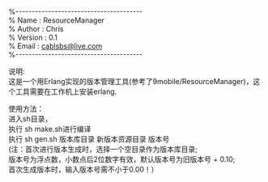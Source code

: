 %---------------------------------------<br/>
% Name      :   ResourceManager         <br/>
% Author    :   Chris                   <br/>
% Version   :   0.1                     <br/>
% Email     :   cablsbs@live.com        <br/>
%---------------------------------------<br/>

说明:<br/>
这是一个用Erlang实现的版本管理工具(参考了9mobile/ResourceManager)，这个工具需要在工作机上安装erlang.<br/>

使用方法：<br/>
    进入sh目录，<br/>
    执行 sh make.sh进行编译<br/>
    执行 sh gen.sh 版本库目录 新版本资源目录 版本号<br/>
    (注：首次进行版本生成时，选择一个空目录作为版本库目录;<br/>
         版本号为浮点数，小数点后2位数字有效，默认版本号为旧版本号 + 0.10;<br/>
         首次生成版本时，输入版本号需不小于0.00！）<br/>
